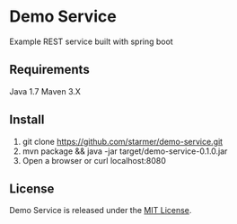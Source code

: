 # Demo Service
Example REST service built with spring boot

## Requirements

Java 1.7
Maven 3.X

## Install

1. git clone https://github.com/starmer/demo-service.git
2. mvn package && java -jar target/demo-service-0.1.0.jar
3. Open a browser or curl localhost:8080

## License

Demo Service is released under the [MIT License](http://www.opensource.org/licenses/MIT).